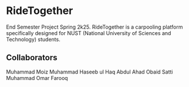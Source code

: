 # RideTogether

End Semester Project Spring 2k25. RideTogether is a carpooling platform specifically
designed for NUST (National University of Sciences and Technology) students.

## Collaborators

Muhammad Moiz
Muhammad Haseeb ul Haq
Abdul Ahad
Obaid Satti 
Muhammad Omar Farooq




